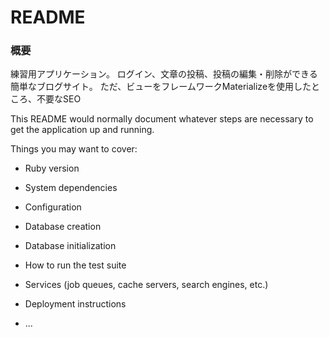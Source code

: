# README

### 概要
練習用アプリケーション。
ログイン、文章の投稿、投稿の編集・削除ができる簡単なブログサイト。
ただ、ビューをフレームワークMaterializeを使用したところ、不要なSEO




This README would normally document whatever steps are necessary to get the
application up and running.

Things you may want to cover:

* Ruby version

* System dependencies

* Configuration

* Database creation

* Database initialization

* How to run the test suite

* Services (job queues, cache servers, search engines, etc.)

* Deployment instructions

* ...
